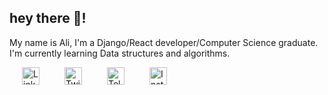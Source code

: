 ## hey there :wave:!
<p>My name is Ali, I'm a Django/React developer/Computer Science graduate. I'm currently learning Data structures and algorithms.</p>
<a href="https://www.linkedin.com/in/ali-fattahian/" target="_blank">
<img align="left" alt="LinkedIn" width="28px" src="https://github.com/gauravghongde/social-icons/blob/master/PNG/Color/LinkedIN.png" hspace="20" />
</a>
<a href="http://twitter.com/_ali_fattahian/" target="_blank">
<img align="left" alt="Twitter" width="28px" src="https://github.com/gauravghongde/social-icons/blob/master/PNG/Color/Twitter.png" hspace="20" />
</a><a href="https://t.me/VicRattlehead00" target="_blank">
  <img align="left" alt="Telegram" width="28px" src="https://raw.githubusercontent.com/gauravghongde/social-icons/master/SVG/Color/Telegram.svg" hspace="20" />
</a><a href="https://www.instagram.com/i_want_to_buy_some_peace/" target="_blank">
  <img align="left" alt="Instagram" width="28px" src="https://raw.githubusercontent.com/gauravghongde/social-icons/master/SVG/Color/Instagram.svg" hspace="20" />
</a>
<br>
<br>
<!-- <img src="giphy.gif" alt="Coding" width="250"> -->


